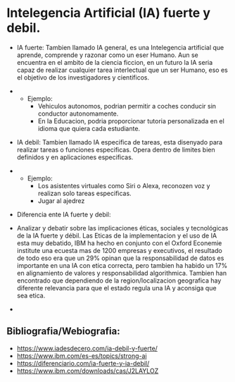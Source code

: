 # Intelegencia Artificial (IA) fuerte y debil.

- IA fuerte:
Tambien llamado IA general, es una Intelegencia artificial que aprende, comprende y razonar como un eser Humano. Aun se encuentra en el ambito de la ciencia ficcion, en un futuro la IA seria capaz de realizar cualquier tarea interlectual que un ser Humano, eso es el objetivo de los investigadores y cientificos.
- - Ejemplo:
    - Vehiculos autonomos, podrian permitir a coches conducir sin conductor autonomamente.
    - En la Educacion, podria proporcionar tutoria personalizada en el idioma que quiera cada estudiante.

- IA debil:
Tambien llamado IA especifica de tareas, esta disenyado para realizar tareas o funciones especificas. Opera dentro de limites bien definidos y en aplicaciones especificas.
- - Ejemplo:
    - Los asistentes virtuales como Siri o Alexa, reconozen voz y realizan solo tareas especificas.
    - Jugar al ajedrez

- Diferencia ente IA fuerte y debil:




- Analizar y debatir sobre las implicaciones éticas, sociales y tecnológicas de la IA fuerte y débil.
Las Eticas de la implementacion y el uso de IA esta muy debatido, IBM ha hecho en conjunto con el Oxford Econemie institute una ecuesta mas de 1200 empresas y executivos, el resultado de todo eso era que un 29% opinan que  la responsabilidad de datos es importante en una IA con etica correcta, pero tambien ha habido un 17% en alignamiento de valores y responsabilidad algorithmica.
Tambien han encontrado que dependiendo de la region/localizacion geografica hay diferente relevancia para que el estado regula una IA y aconsiga que sea etica.
- 


## Bibliografia/Webiografia:
- https://www.iadesdecero.com/ia-debil-y-fuerte/
- https://www.ibm.com/es-es/topics/strong-ai
- https://diferenciario.com/ia-fuerte-y-ia-debil/
- https://www.ibm.com/downloads/cas/J2LAYLOZ
